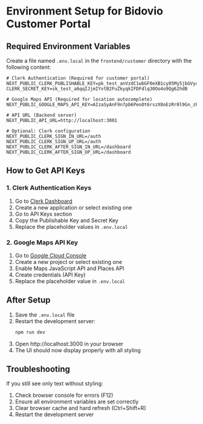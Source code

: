 # Environment Setup for Bidovio Customer Portal

## Required Environment Variables

Create a file named `.env.local` in the `frontend/customer` directory with the following content:

```env
# Clerk Authentication (Required for customer portal)
NEXT_PUBLIC_CLERK_PUBLISHABLE_KEY=pk_test_anVzdC1wbGF0eXB1cy05My5jbGVyay5hY2NvdW50cy5kZXYk
CLERK_SECRET_KEY=sk_test_a6qqIJjmIYvtB2FuZkyqkIFDFdlq30Oo4o9Qg62hdB

# Google Maps API (Required for location autocomplete)
NEXT_PUBLIC_GOOGLE_MAPS_API_KEY=AIzaSyAnF9n7pb6PeoOt6rszX0oEzRr0l9Gn_zk

# API URL (Backend server)
NEXT_PUBLIC_API_URL=http://localhost:3001

# Optional: Clerk configuration
NEXT_PUBLIC_CLERK_SIGN_IN_URL=/auth
NEXT_PUBLIC_CLERK_SIGN_UP_URL=/auth
NEXT_PUBLIC_CLERK_AFTER_SIGN_IN_URL=/dashboard
NEXT_PUBLIC_CLERK_AFTER_SIGN_UP_URL=/dashboard
```

## How to Get API Keys

### 1. Clerk Authentication Keys
1. Go to [Clerk Dashboard](https://dashboard.clerk.com/)
2. Create a new application or select existing one
3. Go to API Keys section
4. Copy the Publishable Key and Secret Key
5. Replace the placeholder values in `.env.local`

### 2. Google Maps API Key
1. Go to [Google Cloud Console](https://console.cloud.google.com/)
2. Create a new project or select existing one
3. Enable Maps JavaScript API and Places API
4. Create credentials (API Key)
5. Replace the placeholder value in `.env.local`

## After Setup

1. Save the `.env.local` file
2. Restart the development server:
   ```bash
   npm run dev
   ```
3. Open http://localhost:3000 in your browser
4. The UI should now display properly with all styling

## Troubleshooting

If you still see only text without styling:
1. Check browser console for errors (F12)
2. Ensure all environment variables are set correctly
3. Clear browser cache and hard refresh (Ctrl+Shift+R)
4. Restart the development server 